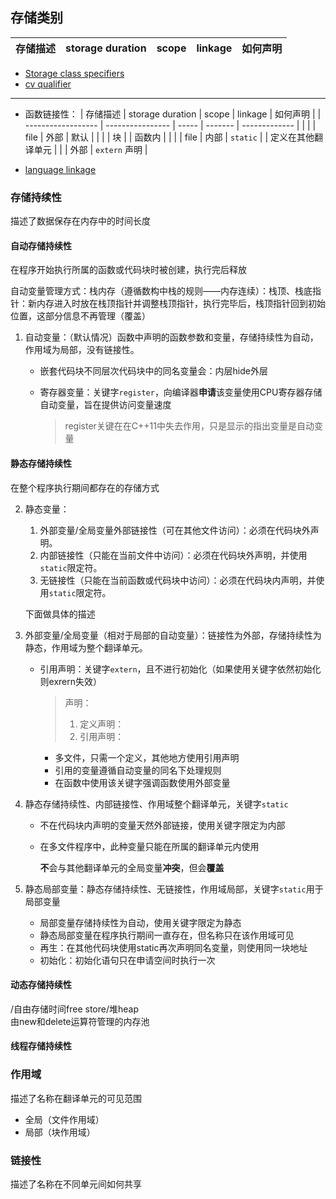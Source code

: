 ## 存储类别

| 存储描述 | storage duration | scope | linkage | 如何声明 |
| -------- | ---------------- | ----- | ------- | -------- |

+ [Storage class specifiers](https://en.cppreference.com/w/cpp/language/storage_duration)
+ [cv qualifier](https://en.cppreference.com/w/cpp/language/cv)

---

+ 函数链接性：
| 存储描述           | storage duration | scope | linkage | 如何声明      |
| ------------------ | ---------------- | ----- | ------- | ------------- |
|                    |                  | file  | 外部    | 默认          |
|                    |                  | 块    |         | 函数内        |
|                    |                  | file  | 内部    | `static`      |
| 定义在其他翻译单元 |                  |       | 外部    | `extern` 声明 |

+ [language linkage](https://en.cppreference.com/w/cpp/language/language_linkage)

### 存储持续性
描述了数据保存在内存中的时间长度

#### 自动存储持续性
在程序开始执行所属的函数或代码块时被创建，执行完后释放

自动变量管理方式：栈内存（遵循数构中栈的规则——内存连续）：栈顶、栈底指针：新内存进入时放在栈顶指针并调整栈顶指针，执行完毕后，栈顶指针回到初始位置，这部分信息不再管理（覆盖）


1. 自动变量：（默认情况）函数中声明的函数参数和变量，存储持续性为自动，作用域为局部，没有链接性。

   + 嵌套代码块不同层次代码块中的同名变量会：内层hide外层

   + 寄存器变量：关键字`register`，向编译器**申请**该变量使用CPU寄存器存储自动变量，旨在提供访问变量速度

     > register关键在在C++11中失去作用，只是显示的指出变量是自动变量


#### 静态存储持续性
在整个程序执行期间都存在的存储方式


2. 静态变量：

   1. 外部变量/全局变量外部链接性（可在其他文件访问）：必须在代码块外声明。
   2. 内部链接性（只能在当前文件中访问）：必须在代码块外声明，并使用`static`限定符。
   3. 无链接性（只能在当前函数或代码块中访问）：必须在代码块内声明，并使用`static`限定符。

   下面做具体的描述

3. 外部变量/全局变量（相对于局部的自动变量）：链接性为外部，存储持续性为静态，作用域为整个翻译单元。

   + 引用声明：关键字`extern`，且不进行初始化（如果使用关键字依然初始化则exrern失效）

     > 声明：
     >
     > 1. 定义声明：
     > 2. 引用声明：

     + 多文件，只需一个定义，其他地方使用引用声明
     + 引用的变量遵循自动变量的同名下处理规则
     + 在函数中使用该关键字强调函数使用外部变量



4. 静态存储持续性、内部链接性、作用域整个翻译单元，关键字`static`

   + 不在代码块内声明的变量天然外部链接，使用关键字限定为内部

   + 在多文件程序中，此种变量只能在所属的翻译单元内使用

     **不**会与其他翻译单元的全局变量**冲突**，但会**覆盖**

5. 静态局部变量：静态存储持续性、无链接性，作用域局部，关键字`static`用于局部变量

   + 局部变量存储持续性为自动，使用关键字限定为静态
   + 静态局部变量在程序执行期间一直存在，但名称只在该作用域可见
   + 再生：在其他代码块使用static再次声明同名变量，则使用同一块地址
   + 初始化：初始化语句只在申请空间时执行一次



#### 动态存储持续性
/自由存储时间free store/堆heap  
由new和delete运算符管理的内存池

#### 线程存储持续性

### 作用域
描述了名称在翻译单元的可见范围

+ 全局（文件作用域）
+ 局部（块作用域）

### 链接性
描述了名称在不同单元间如何共享
